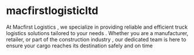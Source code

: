 # macfirstlogisticltd
At Macfirst Logistics , we specialize in providing reliable and efficient truck logistics solutions tailored to your needs . Whether you are a manufacturer, retailer, or part of the construction industry , our dedicated team is here to ensure your cargo reaches its destination safely  and on time
